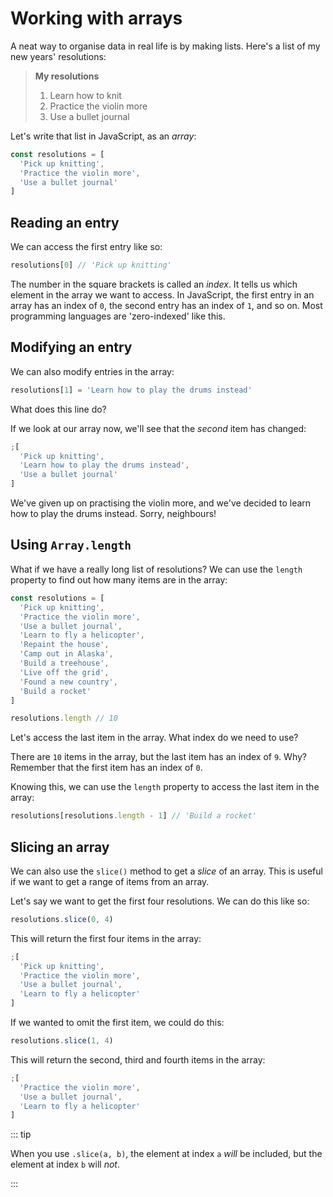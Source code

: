 # Working with arrays

A neat way to organise data in real life is by making lists. Here's a list of my
new years' resolutions:

> **My resolutions**
>
> 1. Learn how to knit
> 2. Practice the violin more
> 3. Use a bullet journal

Let's write that list in JavaScript, as an _array_:

```js
const resolutions = [
  'Pick up knitting',
  'Practice the violin more',
  'Use a bullet journal'
]
```

## Reading an entry

We can access the first entry like so:

```js
resolutions[0] // 'Pick up knitting'
```

The number in the square brackets is called an _index_. It tells us which
element in the array we want to access. In JavaScript, the first entry in an
array has an index of `0`, the second entry has an index of `1`, and so on. Most
programming languages are 'zero-indexed' like this.

## Modifying an entry

We can also modify entries in the array:

```js
resolutions[1] = 'Learn how to play the drums instead'
```

What does this line do?

If we look at our array now, we'll see that the _second_ item has changed:

```js
;[
  'Pick up knitting',
  'Learn how to play the drums instead',
  'Use a bullet journal'
]
```

We've given up on practising the violin more, and we've decided to learn how to
play the drums instead. Sorry, neighbours!

## Using `Array.length`

What if we have a really long list of resolutions? We can use the `length`
property to find out how many items are in the array:

```js
const resolutions = [
  'Pick up knitting',
  'Practice the violin more',
  'Use a bullet journal',
  'Learn to fly a helicopter',
  'Repaint the house',
  'Camp out in Alaska',
  'Build a treehouse',
  'Live off the grid',
  'Found a new country',
  'Build a rocket'
]

resolutions.length // 10
```

Let's access the last item in the array. What index do we need to use?

There are `10` items in the array, but the last item has an index of `9`. Why?
Remember that the first item has an index of `0`.

Knowing this, we can use the `length` property to access the last item in the
array:

```js
resolutions[resolutions.length - 1] // 'Build a rocket'
```

## Slicing an array

We can also use the `slice()` method to get a _slice_ of an array. This is
useful if we want to get a range of items from an array.

Let's say we want to get the first four resolutions. We can do this like so:

```js
resolutions.slice(0, 4)
```

This will return the first four items in the array:

```js
;[
  'Pick up knitting',
  'Practice the violin more',
  'Use a bullet journal',
  'Learn to fly a helicopter'
]
```

If we wanted to omit the first item, we could do this:

```js
resolutions.slice(1, 4)
```

This will return the second, third and fourth items in the array:

```js
;[
  'Practice the violin more',
  'Use a bullet journal',
  'Learn to fly a helicopter'
]
```

::: tip

When you use `.slice(a, b)`, the element at index `a` _will_ be included, but
the element at index `b` will _not_.

:::
